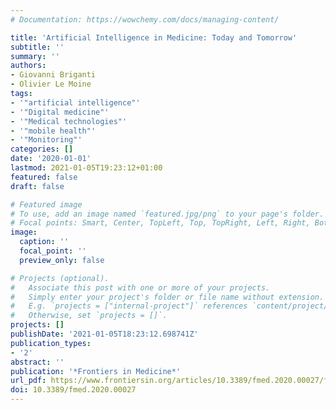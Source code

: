 ```yaml
---
# Documentation: https://wowchemy.com/docs/managing-content/

title: 'Artificial Intelligence in Medicine: Today and Tomorrow'
subtitle: ''
summary: ''
authors:
- Giovanni Briganti
- Olivier Le Moine
tags:
- '"artificial intelligence"'
- '"Digital medicine"'
- '"Medical technologies"'
- '"mobile health"'
- '"Monitoring"'
categories: []
date: '2020-01-01'
lastmod: 2021-01-05T19:23:12+01:00
featured: false
draft: false

# Featured image
# To use, add an image named `featured.jpg/png` to your page's folder.
# Focal points: Smart, Center, TopLeft, Top, TopRight, Left, Right, BottomLeft, Bottom, BottomRight.
image:
  caption: ''
  focal_point: ''
  preview_only: false

# Projects (optional).
#   Associate this post with one or more of your projects.
#   Simply enter your project's folder or file name without extension.
#   E.g. `projects = ["internal-project"]` references `content/project/deep-learning/index.md`.
#   Otherwise, set `projects = []`.
projects: []
publishDate: '2021-01-05T18:23:12.698741Z'
publication_types:
- '2'
abstract: ''
publication: '*Frontiers in Medicine*'
url_pdf: https://www.frontiersin.org/articles/10.3389/fmed.2020.00027/full
doi: 10.3389/fmed.2020.00027
---
```

